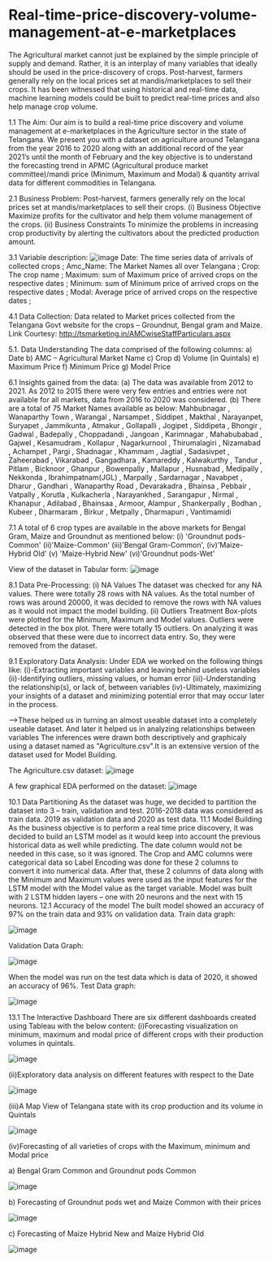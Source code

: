 # Real-time-price-discovery-volume-management-at-e-marketplaces
The Agricultural market cannot just be explained by the simple principle of supply and demand. Rather, it is an interplay of many variables that ideally should be used in the price-discovery of crops. Post-harvest, farmers generally rely on the local prices set at mandis/marketplaces to sell their crops. It has been witnessed that using historical and real-time data, machine learning models could be built to predict real-time prices and also help manage crop volume.

1.1 The Aim:
Our aim is to build a real-time price discovery and volume management at e-marketplaces in the Agriculture sector in the state of Telangana. We present you with a dataset on agriculture around Telangana from the year 2016 to 2020 along with an additional record of the year 2021’s until the month of February and the key objective is to understand the forecasting trend in APMC (Agricultural produce market committee)/mandi price (Minimum, Maximum and Modal) & quantity arrival data for different commodities in Telangana.

2.1 Business Problem:
Post-harvest, farmers generally rely on the local prices set at mandis/marketplaces to sell their crops.
(i) Business Objective
Maximize profits for the cultivator and help them volume management of the crops.
(ii) Business Constraints
To minimize the problems in increasing crop productivity by alerting the cultivators about the predicted production amount.

3.1 Variable description:
![image](https://user-images.githubusercontent.com/60257466/113514701-c13f2380-958d-11eb-96c8-9711bc101655.png)
Date: The time series data of arrivals of collected crops ;
Amc_Name: The Market Names all over Telangana ;
Crop: The crop name ;
Maximum: sum of Maximum price of arrived crops on the respective dates ;
Minimum: sum of Minimum price of arrived crops on the respective dates ;
Modal: Average price of arrived crops on the respective dates ;

4.1 Data Collection:
Data related to Market prices collected from the Telangana Govt website for the crops – Groundnut, Bengal gram and Maize.
Link Courtesy: http://tsmarketing.in/AMCwiseStaffParticulars.aspx

5.1. Data Understanding
The data comprised of the following columns:
a) Date
b) AMC – Agricultural Market Name
c) Crop
d) Volume (in Quintals)
e) Maximum Price
f) Minimum Price
g) Model Price

6.1 Insights gained from the data:
(a) The data was available from 2012 to 2021. As 2012 to 2015 there were very few entries and entries were not available for all markets, data from 2016 to 2020 was considered.
(b) There are a total of 75 Market Names available as below:
Mahbubnagar , Wanaparthy Town , Warangal , Narsampet , Siddipet , Makthal , Narayanpet, Suryapet , Jammikunta , Atmakur , Gollapalli , Jogipet , Siddipeta , Bhongir , Gadwal , Badepally , Choppadandi , Jangoan , Karimnagar , Mahabubabad , Gajwel , Kesamudram , Kollapur , Nagarkurnool , Thirumalagiri , Nizamabad , Achampet , Pargi , Shadnagar , Khammam , Jagtial , Sadasivpet , Zaheerabad , Vikarabad , Gangadhara , Kamareddy , Kalwakurthy , Tandur , Pitlam , Bicknoor , Ghanpur , Bowenpally , Mallapur , Husnabad , Medipally , Nekkonda , Ibrahimpatnam(JGL) , Marpally , Sardarnagar , Navabpet , Dharur , Gandhari , Wanaparthy Road , Devarakadra , Bhainsa , Pebbair , Vatpally , Korutla , Kulkacherla , Narayankhed , Sarangapur , Nirmal , Khanapur , Adilabad , Bhainsaa , Armoor, Alampur , Shankerpally , Bodhan , Kubeer , Dharmaram , Birkur , Metpally , Dharmapuri , Vantimamidi

7.1 A total of 6 crop types are available in the above markets for Bengal Gram, Maize and Groundnut as mentioned below:
(i) 'Groundnut pods-Common'
(ii)'Maize-Common'
(iii)'Bengal Gram-Common',
(iv)'Maize-Hybrid Old'
(v) 'Maize-Hybrid New'
(vi)'Groundnut pods-Wet'

View of the dataset in Tabular form:
![image](https://user-images.githubusercontent.com/60257466/113514669-a8cf0900-958d-11eb-87c0-eca25000a544.png)

 

8.1 Data Pre-Processing:
(i) NA Values
The dataset was checked for any NA values. There were totally 28 rows with NA values. As the total number of rows was around 20000, it was decided to remove the rows with NA values as it would not impact the model building.
(ii) Outliers Treatment
Box-plots were plotted for the Minimum, Maximum and Model values.
Outliers were detected in the box plot. There were totally 15 outliers. On analyzing it was observed that these were due to incorrect data entry. So, they were removed from the dataset.

9.1 Exploratory Data Analysis:
Under EDA we worked on the following things like:
(i)-Extracting important variables and leaving behind useless variables
(ii)-Identifying outliers, missing values, or human error
(iii)-Understanding the relationship(s), or lack of, between variables
(iv)-Ultimately, maximizing your insights of a dataset and minimizing potential error that may occur
later in the process.

-->These helped us in turning an almost useable dataset into a completely useable dataset. And later it helped us in analyzing relationships between variables
The inferences were drawn both descriptively and graphicaly using a dataset named as "Agriculture.csv".It is an extensive version of the dataset used for Model Building.

The Agriculture.csv dataset:
![image](https://user-images.githubusercontent.com/60257466/113517325-d8d1d880-959c-11eb-8c18-07d77665bae1.png)

A few graphical EDA performed on the dataset:
![image](https://user-images.githubusercontent.com/60257466/113517278-8d1f2f00-959c-11eb-8849-ececd449364b.png)

10.1 Data Partitioning
As the dataset was huge, we decided to partition the dataset into 3 – train, validation and test. 2016-2018 data was considered as train data. 2019 as validation data and 2020 as test data.
11.1 Model Building
As the business objective is to perform a real time price discovery, it was decided to build an LSTM model as it would keep into account the previous historical data as well while predicting.
The date column would not be needed in this case, so it was ignored.
The Crop and AMC columns were categorical data so Label Encoding was done for these 2 columns to convert it into numerical data. After that, these 2 columns of data along with the Minimum and Maximum values were used as the input features for the LSTM model with the Model value as the target variable.
Model was built with 2 LSTM hidden layers – one with 20 neurons and the next with 15 neurons.
12.1 Accuracy of the model
The built model showed an accuracy of 97% on the train data and 93% on validation data.
Train data graph:

![image](https://user-images.githubusercontent.com/60257466/113517432-9066ea80-959d-11eb-8556-a136cbb89ebe.png)

Validation Data Graph:

![image](https://user-images.githubusercontent.com/60257466/113517444-a379ba80-959d-11eb-8819-236b119ab1b4.png)

When the model was run on the test data which is data of 2020, it showed an accuracy of 96%.
Test Data graph:

![image](https://user-images.githubusercontent.com/60257466/113517459-b2f90380-959d-11eb-9556-9c4a0b63968b.png)

13.1 The Interactive Dashboard
There are six different dashboards created using Tableau with the below content:
(i)Forecasting visualization on minimum, maximum and modal price of different crops with their production volumes in quintals.

![image](https://user-images.githubusercontent.com/60257466/113517535-23a02000-959e-11eb-8283-8204bea4379f.png)

(ii)Exploratory data analysis on different features with respect to the Date

![image](https://user-images.githubusercontent.com/60257466/113517549-331f6900-959e-11eb-9343-b1154d04eacd.png)

(iii)A Map View of Telangana state with its crop production and its volume in Quintals

![image](https://user-images.githubusercontent.com/60257466/113517562-43374880-959e-11eb-9ba6-1e259236cb9d.png)

(iv)Forecasting of all varieties of crops with the Maximum, minimum and Modal price

a) Bengal Gram Common and Groundnut pods Common

![image](https://user-images.githubusercontent.com/60257466/113517570-52b69180-959e-11eb-9ab8-3f3e9bb7a7da.png)

b) Forecasting of Groundnut pods wet and Maize Common with their prices

![image](https://user-images.githubusercontent.com/60257466/113517578-5ea25380-959e-11eb-84e0-5296515a0acd.png)

c) Forecasting of Maize Hybrid New and Maize Hybrid Old

![image](https://user-images.githubusercontent.com/60257466/113517586-6feb6000-959e-11eb-8d82-bb8fab53c533.png)
